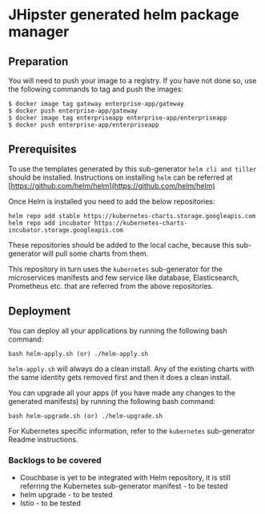 # JHipster generated helm package manager

## Preparation

You will need to push your image to a registry. If you have not done so, use the following commands to tag and push the images:

```
$ docker image tag gateway enterprise-app/gateway
$ docker push enterprise-app/gateway
$ docker image tag enterpriseapp enterprise-app/enterpriseapp
$ docker push enterprise-app/enterpriseapp
```

## Prerequisites

To use the templates generated by this sub-generator `helm cli and tiller` should be installed. Instructions on installing `helm` can be referred
at [https://github.com/helm/helm](https://github.com/helm/helm)

Once Helm is installed you need to add the below repositories:

```
helm repo add stable https://kubernetes-charts.storage.googleapis.com
helm repo add incubator https://kubernetes-charts-incubator.storage.googleapis.com
```

These repositories should be added to the local cache, because this sub-generator will pull some charts from them.

This repository in turn uses the `kubernetes` sub-generator for the microservices manifests and few service like database, Elasticsearch, Prometheus etc. that are referred from the above repositories.

## Deployment

You can deploy all your applications by running the following bash command:

```
bash helm-apply.sh (or) ./helm-apply.sh
```

`helm-apply.sh` will always do a clean install. Any of the existing charts with the same identity gets removed first and then it does a clean install.

You can upgrade all your apps (if you have made any changes to the generated manifests) by running the following bash command:

```
bash helm-upgrade.sh (or) ./helm-upgrade.sh
```

For Kubernetes specific information, refer to the `kubernetes` sub-generator Readme instructions.

### Backlogs to be covered

- Couchbase is yet to be integrated with Helm repository, it is still referring the Kubernetes sub-generator manifest - to be tested
- helm upgrade - to be tested
- Istio - to be tested
